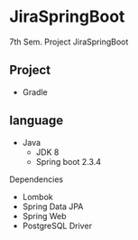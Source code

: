 # JiraSpringBoot
7th Sem. Project JiraSpringBoot

##

## Project
- Gradle

## language
- Java
    - JDK 8
    - Spring boot 2.3.4

Dependencies
- Lombok
- Spring Data JPA
- Spring Web
- PostgreSQL Driver
